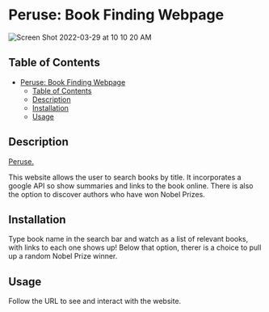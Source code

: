# Peruse: Book Finding Webpage

![Screen Shot 2022-03-29 at 10 10 20 AM](https://user-images.githubusercontent.com/93236563/160630744-f40ae5bc-676d-40f5-b3c8-6161cfaab2e3.png)

## Table of Contents

- [Peruse: Book Finding Webpage](#peruse-book-finding-webpage)
  - [Table of Contents](#table-of-contents)
  - [Description](#description)
  - [Installation](#installation)
  - [Usage](#usage)

## Description

[Peruse.](https://katensullivan55.github.io/peruse/)

This website allows the user to search books by title. It incorporates a google API so show summaries and links to the book online. There is also the option to discover authors who have won Nobel Prizes.

## Installation

Type book name in the search bar and watch as a list of relevant books, with links to each one shows up! Below that option, therer is a choice to pull up a random Nobel Prize winner.

## Usage

Follow the URL to see and interact with the website.

